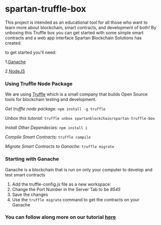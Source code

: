 # spartan-truffle-box
This project is intended as an educational tool for all those who want to learn more about blockchain, smart contracts, and development of both! By unboxing this Truffle box you can get started with some simple smart contracts and a web app interface Spartan Blockchain Solutions has created. 

to get started you'll need:

1.[Ganache](https://www.trufflesuite.com/ganache)

2.[NodeJS](https://nodejs.org/en/)

### Using Truffle Node Package
We are using [Truffle](https://trufflesuite.com) which is a small company that builds Open Source tools for blockchain testing and development.

*Get truffle node package:*
`npm install -g truffle`

*Unbox this tutorial:*
`truffle unbox spartanblockchain/spartan-truffle-box`

*Install Other Dependecies:*
`npm install i`

*Compile Smart Contracts:*
`truffle compile`

*Migrate Smart Contracts to Ganache:*
`truffle migrate`

### Starting with Ganache
Ganache is a blockchain that is run on only your computer to develop and test smart contracts

1. Add the truffle-config.js file as a new workspace:
2. Change the Port Number in the Server Tab to be *8545*
3. Save the changes
4. Use the `truffle migrate` command to get the contracts on your Ganache

### You can follow along more on our tutorial [here](https://medium.com)
